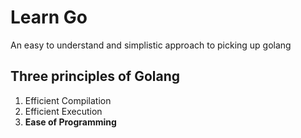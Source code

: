# Learn Go
An easy to understand and simplistic approach to picking up golang


## Three principles of Golang

1. Efficient Compilation
2. Efficient Execution
3. **Ease of Programming**